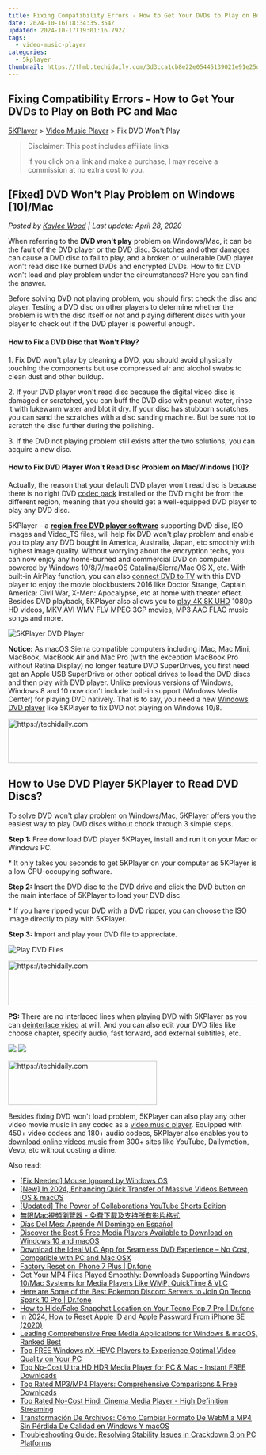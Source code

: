 ```yaml
---
title: Fixing Compatibility Errors - How to Get Your DVDs to Play on Both PC and Mac
date: 2024-10-16T18:34:35.354Z
updated: 2024-10-17T19:01:16.792Z
tags:
  - video-music-player
categories:
  - 5kplayer
thumbnail: https://thmb.techidaily.com/3d3cca1cb8e22e05445139021e91e25daa93afe1718351a0f0a580312ddf158d.jpg
---
```


## Fixing Compatibility Errors - How to Get Your DVDs to Play on Both PC and Mac

[5KPlayer](https://tools.techidaily.com/5kplayer/products/) \> [Video Music Player](https://tools.techidaily.com/5kplayer/video-music-player/) \> Fix DVD Won't Play

>  Disclaimer: This post includes affiliate links
>
>  If you click on a link and make a purchase, I may receive a commission at no extra cost to you.
>

## \[Fixed\] DVD Won't Play Problem on Windows \[10\]/Mac

 _Posted by [Kaylee Wood](https://www.quora.com/profile/Amanda-Hu-21) | Last update: April 28, 2020_

When referring to the **DVD won't play** problem on Windows/Mac, it can be the fault of the DVD player or the DVD disc. Scratches and other damages can cause a DVD disc to fail to play, and a broken or vulnerable DVD player won't read disc like burned DVDs and encrypted DVDs. How to fix DVD won't load and play problem under the circumstances? Here you can find the answer.

Before solving DVD not playing problem, you should first check the disc and player. Testing a DVD disc on other players to determine whether the problem is with the disc itself or not and playing different discs with your player to check out if the DVD player is powerful enough.

#### **How to Fix a DVD Disc that Won't Play?**

1\. Fix DVD won't play by cleaning a DVD, you should avoid physically touching the components but use compressed air and alcohol swabs to clean dust and other buildup.

2\. If your DVD player won't read disc because the digital video disc is damaged or scratched, you can buff the DVD disc with peanut water, rinse it with lukewarm water and blot it dry. If your disc has stubborn scratches, you can sand the scratches with a disc sanding machine. But be sure not to scratch the disc further during the polishing.

3\. If the DVD not playing problem still exists after the two solutions, you can acquire a new disc.

#### **How to Fix DVD Player Won't Read Disc Problem on Mac/Windows \[10\]?**

Actually, the reason that your default DVD player won't read disc is because there is no right DVD [codec pack](https://tools.techidaily.com/5kplayer/video-music-player/) installed or the DVD might be from the different region, meaning that you should get a well-equipped DVD player to play any DVD disc. 

5KPlayer – a [**region free DVD player software**](https://tools.techidaily.com/5kplayer/video-music-player/) supporting DVD disc, ISO images and Video\_TS files, will help fix DVD won't play problem and enable you to play any DVD bought in America, Australia, Japan, etc smoothly with highest image quality. Without worrying about the encryption techs, you can now enjoy any home-burned and commercial DVD on computer powered by Windows 10/8/7/macOS Catalina/Sierra/Mac OS X, etc. With built-in AirPlay function, you can also [connect DVD to TV](https://tools.techidaily.com/5kplayer/airplay/) with this DVD player to enjoy the movie blockbusters 2016 like Doctor Strange, Captain America: Civil War, X-Men: Apocalypse, etc at home with theater effect. Besides DVD playback, 5KPlayer also allows you to [play 4K 8K UHD](https://tools.techidaily.com/5kplayer/video-music-player/) 1080p HD videos, MKV AVI WMV FLV MPEG 3GP movies, MP3 AAC FLAC music songs and more. 

![5KPlayer DVD Player](https://www.5kplayer.com/video-music-player/img/5kplayer-dvd.jpg) 

**Notice:** As macOS Sierra compatible computers including iMac, Mac Mini, MacBook, MacBook Air and Mac Pro (with the exception MacBook Pro without Retina Display) no longer feature DVD SuperDrives, you first need get an Apple USB SuperDrive or other optical drives to load the DVD discs and then play with DVD player. Unlike previous versions of Windows, Windows 8 and 10 now don't include built-in support (Windows Media Center) for playing DVD natively. That is to say, you need a new [Windows DVD player](https://tools.techidaily.com/5kplayer/video-music-player/) like 5KPlayer to fix DVD not playing on Windows 10/8\. 

<!-- affiliate ads begin -->
<a href="https://appsumo.8odi.net/c/5597632/2043639/7443" target="_top" id="2043639">
  <img src="//a.impactradius-go.com/display-ad/7443-2043639" border="0" alt="https://techidaily.com" width="728" height="90"/>
</a>
<img height="0" width="0" src="https://appsumo.8odi.net/i/5597632/2043639/7443" style="position:absolute;visibility:hidden;" border="0" />
<!-- affiliate ads end -->

## How to Use DVD Player 5KPlayer to Read DVD Discs?

 To solve DVD won't play problem on Windows/Mac, 5KPlayer offers you the easiest way to play DVD discs without chock through 3 simple steps.

**Step 1:** Free download DVD player 5KPlayer, install and run it on your Mac or Windows PC.

\* It only takes you seconds to get 5KPlayer on your computer as 5KPlayer is a low CPU-occupying software.

**Step 2:**  Insert the DVD disc to the DVD drive and click the DVD button on the main interface of 5KPlayer to load your DVD disc.

\* If you have ripped your DVD with a DVD ripper, you can choose the ISO image directly to play with 5KPlayer. 

**Step 3:** Import and play your DVD file to appreciate.

![Play DVD Files](https://www.5kplayer.com/video-music-player/img/dvd-player.jpg) 

<!-- affiliate ads begin -->
<a href="https://appsumo.8odi.net/c/5597632/2137411/7443" target="_top" id="2137411">
  <img src="//a.impactradius-go.com/display-ad/7443-2137411" border="0" alt="https://techidaily.com" width="600" height="90"/>
</a>
<img height="0" width="0" src="https://appsumo.8odi.net/i/5597632/2137411/7443" style="position:absolute;visibility:hidden;" border="0" />
<!-- affiliate ads end -->

**PS:** There are no interlaced lines when playing DVD with 5KPlayer as you can [deinterlace video](https://tools.techidaily.com/5kplayer/video-music-player/) at will. And you can also edit your DVD files like choose chapter, specify audio, fast forward, add external subtitles, etc.

[![](https://www.5kplayer.com/video-music-player/../button/freedownwhitewin.png)](https://tools.techidaily.com/5kplayer/products/) [![](https://www.5kplayer.com/video-music-player/../button/freedownwhitemac.png)](https://tools.techidaily.com/5kplayer/products/) 

<!-- affiliate ads begin -->
<a href="https://united.elfm.net/c/5597632/2139557/4704" target="_top" id="2139557">
  <img src="//a.impactradius-go.com/display-ad/4704-2139557" border="0" alt="https://techidaily.com" width="300" height="90"/>
</a>
<img height="0" width="0" src="https://united.elfm.net/i/5597632/2139557/4704" style="position:absolute;visibility:hidden;" border="0" />
<!-- affiliate ads end -->

Besides fixing DVD won't load problem, 5KPlayer can also play any other video movie music in any codec as a [video music player](https://tools.techidaily.com/5kplayer/video-music-player/). Equipped with 450+ video codecs and 180+ audio codecs, 5KPlayer also enables you to [download online videos music](https://tools.techidaily.com/5kplayer/youtube-download/) from 300+ sites like YouTube, Dailymotion, Vevo, etc without costing a dime.

<ins class="adsbygoogle"
     style="display:block"
     data-ad-format="autorelaxed"
     data-ad-client="ca-pub-7571918770474297"
     data-ad-slot="1223367746"></ins>

<ins class="adsbygoogle"
     style="display:block"
     data-ad-client="ca-pub-7571918770474297"
     data-ad-slot="8358498916"
     data-ad-format="auto"
     data-full-width-responsive="true"></ins>

<span class="atpl-alsoreadstyle">Also read:</span>
<div><ul>
<li><a href="https://driver-error.techidaily.com/fix-needed-mouse-ignored-by-windows-os/"><u>[Fix Needed] Mouse Ignored by Windows OS</u></a></li>
<li><a href="https://fox-friendly.techidaily.com/new-in-2024-enhancing-quick-transfer-of-massive-videos-between-ios-and-macos/"><u>[New] In 2024, Enhancing Quick Transfer of Massive Videos Between iOS & macOS</u></a></li>
<li><a href="https://facebook-record-videos.techidaily.com/updated-the-power-of-collaborations-youtube-shorts-edition/"><u>[Updated] The Power of Collaborations YouTube Shorts Edition</u></a></li>
<li><a href="https://video-ai-editor.techidaily.com/mac/"><u>無限Mac視頻瀏覽器 - 免費下載及支持所有影片格式</u></a></li>
<li><a href="https://mondly-stories.techidaily.com/dias-del-mes-aprende-al-domingo-en-espanol/"><u>Días Del Mes: Aprende Al Domingo en Español</u></a></li>
<li><a href="https://video-ai-editor.techidaily.com/discover-the-best-5-free-media-players-available-to-download-on-windows-10-and-macos/"><u>Discover the Best 5 Free Media Players Available to Download on Windows 10 and macOS</u></a></li>
<li><a href="https://video-ai-editor.techidaily.com/download-the-ideal-vlc-app-for-seamless-dvd-experience-no-cost-compatible-with-pc-and-mac-osx/"><u>Download the Ideal VLC App for Seamless DVD Experience – No Cost, Compatible with PC and Mac OSX</u></a></li>
<li><a href="https://phone-solutions.techidaily.com/factory-reset-on-iphone-7-plus-drfone-by-drfone-ios-system-repair-ios-system-repair/"><u>Factory Reset on iPhone 7 Plus | Dr.fone</u></a></li>
<li><a href="https://video-ai-editor.techidaily.com/get-your-mp4-files-played-smoothly-downloads-supporting-windows-10mac-systems-for-media-players-like-wmp-quicktime-and-vlc/"><u>Get Your MP4 Files Played Smoothly: Downloads Supporting Windows 10/Mac Systems for Media Players Like WMP, QuickTime & VLC</u></a></li>
<li><a href="https://android-pokemon-go.techidaily.com/here-are-some-of-the-best-pokemon-discord-servers-to-join-on-tecno-spark-10-pro-drfone-by-drfone-virtual-android/"><u>Here are Some of the Best Pokemon Discord Servers to Join On Tecno Spark 10 Pro | Dr.fone</u></a></li>
<li><a href="https://location-social.techidaily.com/how-to-hidefake-snapchat-location-on-your-tecno-pop-7-pro-drfone-by-drfone-virtual-android/"><u>How to Hide/Fake Snapchat Location on Your Tecno Pop 7 Pro | Dr.fone</u></a></li>
<li><a href="https://apple-account.techidaily.com/in-2024-how-to-reset-apple-id-and-apple-password-from-iphone-se-2020-by-drfone-ios/"><u>In 2024, How to Reset Apple ID and Apple Password From iPhone SE (2020)</u></a></li>
<li><a href="https://video-ai-editor.techidaily.com/leading-comprehensive-free-media-applications-for-windows-and-macos-ranked-best/"><u>Leading Comprehensive Free Media Applications for Windows & macOS, Ranked Best</u></a></li>
<li><a href="https://video-ai-editor.techidaily.com/top-free-windows-nx-hevc-players-to-experience-optimal-video-quality-on-your-pc/"><u>Top FREE Windows nX HEVC Players to Experience Optimal Video Quality on Your PC</u></a></li>
<li><a href="https://video-ai-editor.techidaily.com/top-no-cost-ultra-hd-hdr-media-player-for-pc-and-mac-instant-free-downloads/"><u>Top No-Cost Ultra HD HDR Media Player for PC & Mac - Instant FREE Downloads</u></a></li>
<li><a href="https://video-ai-editor.techidaily.com/top-rated-mp3mp4-players-comprehensive-comparisons-and-free-downloads/"><u>Top Rated MP3/MP4 Players: Comprehensive Comparisons & Free Downloads</u></a></li>
<li><a href="https://video-ai-editor.techidaily.com/top-rated-no-cost-hindi-cinema-media-player-high-definition-streaming/"><u>Top Rated No-Cost Hindi Cinema Media Player - High Definition Streaming</u></a></li>
<li><a href="https://some-guidance.techidaily.com/transformacion-de-archivos-como-cambiar-formato-de-webm-a-mp4-sin-perdida-de-calidad-en-windows-y-macos/"><u>Transformación De Archivos: Cómo Cambiar Formato De WebM a MP4 Sin Pérdida De Calidad en Windows Y macOS</u></a></li>
<li><a href="https://win-able.techidaily.com/troubleshooting-guide-resolving-stability-issues-in-crackdown-3-on-pc-platforms/"><u>Troubleshooting Guide: Resolving Stability Issues in Crackdown 3 on PC Platforms</u></a></li>
</ul></div>

